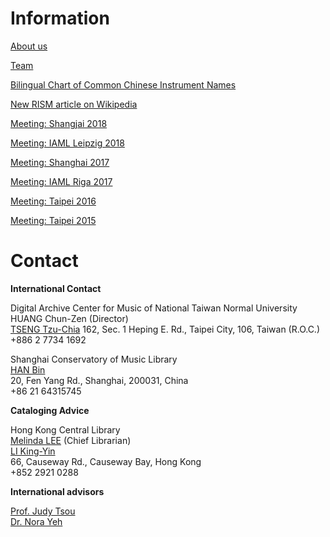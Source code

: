 # Information

[About us](/working-groups/clr/home.html)

[Team](/working-groups/clr/team.html)

[Bilingual Chart of Common Chinese Instrument Names](/resources-old-website/workgroups/Bilingual_Chart_of_Common_Chinese_Instrument_Names.pdf)

[New RISM article on Wikipedia](/working-groups/clr/wikipedia.html)

[Meeting: Shangjai 2018](/working-groups/clr/shanghai2018.html)

[Meeting: IAML Leipzig 2018](/working-groups/clr/leipzig2018.html)

[Meeting: Shanghai 2017](/working-groups/clr/shanghai2017.html)

[Meeting: IAML Riga 2017](/events/2017/11/20/201711-the-collaborative-project-on-chinese-music.html)

[Meeting: Taipei 2016](/working-groups/clr/taipei2016.html)

[Meeting: Taipei 2015](/working-groups/clr/taipei2015.html)



# Contact

**International Contact**

Digital Archive Center for Music of National Taiwan Normal University  
HUANG Chun-Zen (Director)  
[TSENG Tzu-Chia](mailto:tzchia22@gmail.com)
162, Sec. 1 Heping E. Rd., Taipei City, 106, Taiwan (R.O.C.)  
+886 2 7734 1692

Shanghai Conservatory of Music Library  
[HAN Bin](mailto:hanbin@shcmusic.edu.cn)  
20, Fen Yang Rd., Shanghai, 200031, China  
+86 21 64315745

**Cataloging Advice**

Hong Kong Central Library  
[Melinda LEE](mailto:mmllee@lcsd.gov.hk) (Chief Librarian)   
[LI King-Yin](mailto:dkyli@lcsd.gov.hk)    
66, Causeway Rd., Causeway Bay, Hong Kong  
+852 2921 0288

**International advisors**

[Prof. Judy Tsou](mailto:jstsou@u.washington.edu)  
[Dr. Nora Yeh](mailto:yehnorareed@gmail.com)
